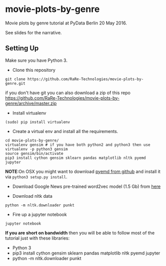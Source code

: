 # movie-plots-by-genre
Movie plots by genre tutorial at PyData Berlin 20 May 2016. 

See slides for the narrative.

## Setting Up
Make sure you have Python 3.

- Clone this repository
```
git clone https://github.com/RaRe-Technologies/movie-plots-by-genre.git
```
if you don't have git you can also download a zip of this repo https://github.com/RaRe-Technologies/movie-plots-by-genre/archive/master.zip

- Install virtualenv
```
(sudo) pip install virtualenv
```
- Create a virtual env and install all the requirements.
```
cd movie-plots-by-genre/
virtualenv gensim # if you have both python2 and python3 then use virtualenv -p python3 gensim
source gensim/bin/activate
pip3 install cython gensim sklearn pandas matplotlib nltk pyemd jupyter
```
__NOTE__:On OSX you might want to download [pyemd from github](https://github.com/wmayner/pyemd) and install it via `python3 setup.py install`.

- Download Google News pre-trained word2vec model (1.5 Gb) from [here]( https://drive.google.com/file/d/0B7XkCwpI5KDYNlNUTTlSS21pQmM/edit?usp=sharing)

-  Download nltk data
```
python -m nltk.downloader punkt
```

- Fire up a jupyter notebook
```
jupyter notebook
```


__If you are short on bandwidth__ then you will be able to follow most of the tutorial just with these libraries:

- Python 3
- pip3 install cython gensim sklearn pandas matplotlib nltk pyemd jupyter
- python -m nltk.downloader punkt
